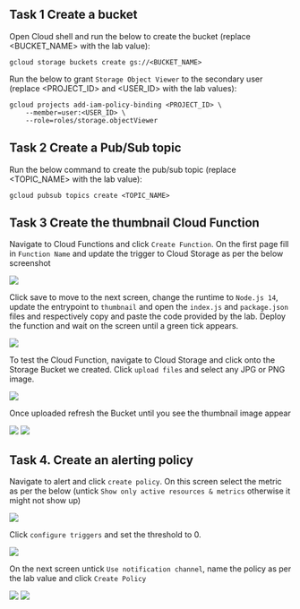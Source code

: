 ## Task 1 Create a bucket

Open Cloud shell and run the below to create the bucket (replace <BUCKET_NAME> with the lab value):
```
gcloud storage buckets create gs://<BUCKET_NAME>
```

Run the below to grant ```Storage Object Viewer``` to the secondary user (replace <PROJECT_ID> and <USER_ID> with the lab values):
```
gcloud projects add-iam-policy-binding <PROJECT_ID> \
    --member=user:<USER_ID> \
    --role=roles/storage.objectViewer
```

## Task 2 Create a Pub/Sub topic

Run the below command to create the pub/sub topic (replace <TOPIC_NAME> with the lab value):
```
gcloud pubsub topics create <TOPIC_NAME>
```

## Task 3 Create the thumbnail Cloud Function

Navigate to Cloud Functions and click ```Create Function```. On the first page fill in ```Function Name``` and update the trigger to Cloud Storage as per the below screenshot

![](https://drive.google.com/uc?export=view&id=1NhZ67GvKJYHznNRBBZtjo3eCdf46I_Rm)

Click save to move to the next screen, change the runtime to ```Node.js 14```, update the entrypoint to ```thumbnail``` and open the ```index.js``` and ```package.json``` files and respectively copy and paste the code provided by the lab. Deploy the function and wait on the screen until a green tick appears.

![](https://drive.google.com/uc?export=view&id=1Yp-8ezQ4sYiD6ElC7H6aKFrz7nv7SOvT)

To test the Cloud Function, navigate to Cloud Storage and click onto the Storage Bucket we created. Click ```upload files``` and select any JPG or PNG image. 

![](https://drive.google.com/uc?export=view&id=1Pj61D0Sz3lUtltsbELXl7Bs-uU-CX0_S)

Once uploaded refresh the Bucket until you see the thumbnail image appear

![](https://drive.google.com/uc?export=view&id=1mOAGdP_QujeHOwQU6CTw_Yyf7_hZxpap)
![](https://drive.google.com/uc?export=view&id=1rsgjuF0LTlYCVYUortq6p5A3sc0TvcB8)

## Task 4. Create an alerting policy

Navigate to alert and click ```create policy```. On this screen select the metric as per the below (untick ```Show only active resources & metrics``` otherwise it might not show up)

![](https://drive.google.com/uc?export=view&id=14fsfKky6xj6SUpuuu2gRkWxuhEWuqtB2)

Click ```configure triggers``` and set the threshold to 0.

![](https://drive.google.com/uc?export=view&id=1Bq5SfkM17Km-GNjjTu0MoaK5PqhKAsxP)

On the next screen untick ```Use notification channel```, name the policy as per the lab value and click ```Create Policy```

![](https://drive.google.com/uc?export=view&id=1GgPCGhU4Eb5rqPbtvnQ2WvmMsVVmwtfk)
![](https://drive.google.com/uc?export=view&id=1J7jna8Zkf4xykfE5MHTqpsvtXbpKGbxY)